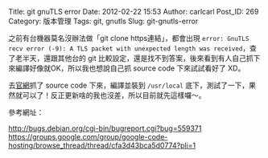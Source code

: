 Title: git gnuTLS error
Date: 2012-02-22 15:53
Author: carlcarl
Post_ID: 269
Category: 版本管理
Tags: git, gnutls
Slug: git-gnutls-error

之前有台機器莫名沒辦法做「git clone https連結」，都會出現 `error: GnuTLS
recv error (-9): A TLS packet with unexpected length was
received`，查了老半天，還跟其他台的 git 比較設定，還是找不到答案，後來看到有人自己抓下來編譯好像就OK，所以我也想說自己抓 source code 下來試試看好了 XD。

去[官網][]抓了 source code
下來，編譯並裝到 `/usr/local` 底下，測試了一下，果然就可以了！反正更新啥的我也沒差，所以目前就先這樣囉～。

參考網址：  

<http://bugs.debian.org/cgi-bin/bugreport.cgi?bug=559371>  
<https://groups.google.com/group/google-code-hosting/browse_thread/thread/cfa3d43bca5d0774?pli=1>

  [官網]: http://git-scm.com/download
